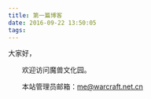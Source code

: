 ```yaml
---
title: 第一篇博客
date: 2016-09-22 13:50:05
tags:
---
```


大家好，

　　欢迎访问魔兽文化园。

　　本站管理员邮箱：me@warcraft.net.cn